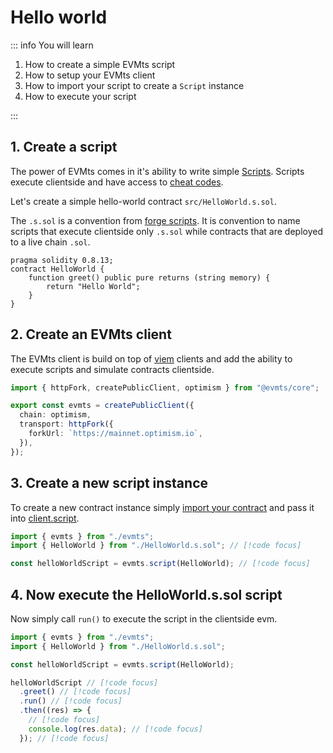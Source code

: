 # Hello world

::: info You will learn

1. How to create a simple EVMts script
2. How to setup your EVMts client
3. How to import your script to create a `Script` instance
4. How to execute your script

:::

## 1. Create a script

The power of EVMts comes in it's ability to write simple [Scripts](../reference/script.md). Scripts execute clientside and have access to [cheat codes](../guide/cheat-codes.md).

Let's create a simple hello-world contract `src/HelloWorld.s.sol`.

The `.s.sol` is a convention from [forge scripts](https://book.getfoundry.sh/reference/forge/forge-script). It is convention to name scripts that execute clientside only `.s.sol` while contracts that are deployed to a live chain `.sol`.

```solidity HelloWorld.s.sol
pragma solidity 0.8.13;
contract HelloWorld {
    function greet() public pure returns (string memory) {
        return "Hello World";
    }
}
```

## 2. Create an EVMts client

The EVMts client is build on top of [viem](https://viem.sh/docs/clients/intro.html) clients and add the ability to execute scripts and simulate contracts clientside.

```typescript evmts.ts
import { httpFork, createPublicClient, optimism } from "@evmts/core";

export const evmts = createPublicClient({
  chain: optimism,
  transport: httpFork({
    forkUrl: `https://mainnet.optimism.io`,
  }),
});
```

## 3. Create a new script instance

To create a new contract instance simply [import your contract](./plugin-configuration.md) and pass it into [client.script](../reference/public-client).

```typescript helloWorld.ts
import { evmts } from "./evmts";
import { HelloWorld } from "./HelloWorld.s.sol"; // [!code focus]

const helloWorldScript = evmts.script(HelloWorld); // [!code focus]
```

## 4. Now execute the HelloWorld.s.sol script

Now simply call `run()` to execute the script in the clientside evm.

```typescript
import { evmts } from "./evmts";
import { HelloWorld } from "./HelloWorld.s.sol";

const helloWorldScript = evmts.script(HelloWorld);

helloWorldScript // [!code focus]
  .greet() // [!code focus]
  .run() // [!code focus]
  .then((res) => {
    // [!code focus]
    console.log(res.data); // [!code focus]
  }); // [!code focus]
```
